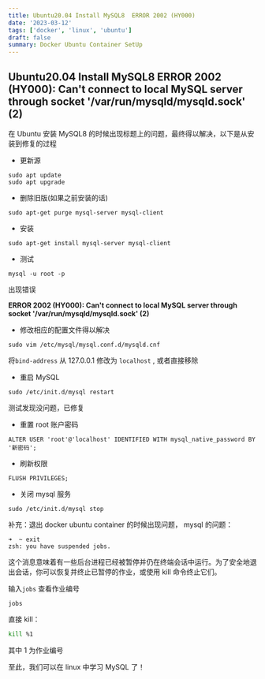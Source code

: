 ```yaml
---
title: Ubuntu20.04 Install MySQL8  ERROR 2002 (HY000)
date: '2023-03-12'
tags: ['docker', 'linux', 'ubuntu']
draft: false
summary: Docker Ubuntu Container SetUp
---
```


## Ubuntu20.04 Install MySQL8 ERROR 2002 (HY000): Can't connect to local MySQL server through socket '/var/run/mysqld/mysqld.sock' (2)

在 Ubuntu 安装 MySQL8 的时候出现标题上的问题，最终得以解决，以下是从安装到修复的过程

- 更新源

```shell
sudo apt update
sudo apt upgrade
```

- 删除旧版(如果之前安装的话)

```shell
sudo apt-get purge mysql-server mysql-client
```

- 安装

```shell
sudo apt-get install mysql-server mysql-client
```

- 测试

```shell
mysql -u root -p
```

出现错误

**ERROR 2002 (HY000): Can't connect to local MySQL server through socket '/var/run/mysqld/mysqld.sock' (2)**

- 修改相应的配置文件得以解决

```shell
sudo vim /etc/mysql/mysql.conf.d/mysqld.cnf
```

将`bind-address` 从 127.0.0.1 修改为 `localhost` , 或者直接移除

- 重启 MySQL

```shell
sudo /etc/init.d/mysql restart
```

测试发现没问题，已修复

- 重置 root 账户密码

```shell
ALTER USER 'root'@'localhost' IDENTIFIED WITH mysql_native_password BY '新密码';
```

- 刷新权限

```shell
FLUSH PRIVILEGES;
```

- 关闭 mysql 服务

```shell
sudo /etc/init.d/mysql stop
```

补充：退出 docker ubuntu container 的时候出现问题， mysql 的问题：

```shell
➜  ~ exit
zsh: you have suspended jobs.
```

这个消息意味着有一些后台进程已经被暂停并仍在终端会话中运行。为了安全地退出会话，你可以恢复并终止已暂停的作业，或使用 kill 命令终止它们。

输入`jobs` 查看作业编号

```shell
jobs
```

直接 kill：

```zsh
kill %1
```

其中 1 为作业编号

至此，我们可以在 linux 中学习 MySQL 了！
